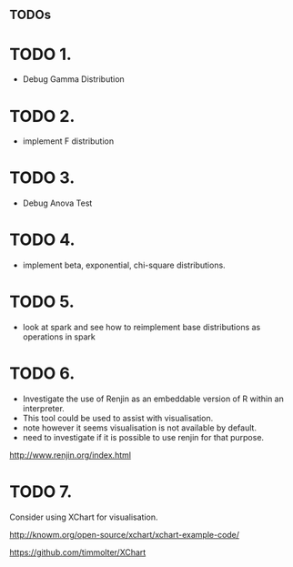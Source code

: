 ## TODOs ##

# TODO 1. #
- Debug Gamma Distribution

# TODO 2. #
   - implement F distribution

# TODO 3. #
 - Debug Anova Test

# TODO 4. #
- implement beta, exponential, chi-square distributions.

# TODO 5. #
- look at spark and see how to reimplement base distributions as operations in spark

# TODO 6. # 
- Investigate the use of Renjin as an embeddable version of R within an interpreter.
- This tool could be used to assist with visualisation.
- note however it seems visualisation is not available by default.
- need to investigate if it is possible to use renjin for that purpose.

http://www.renjin.org/index.html

# TODO 7. #
Consider using XChart for visualisation.

http://knowm.org/open-source/xchart/xchart-example-code/

https://github.com/timmolter/XChart



